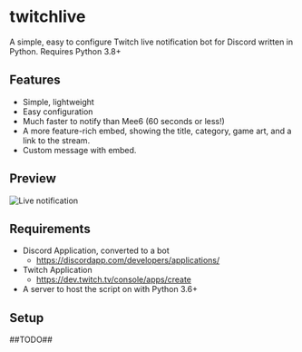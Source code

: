 # twitchlive
A simple, easy to configure Twitch live notification bot for Discord written in Python. Requires Python 3.8+

##  Features
* Simple, lightweight
* Easy configuration
* Much faster to notify than Mee6 (60 seconds or less!)
* A more feature-rich embed, showing the title, category, game art, and a link to the stream.
* Custom message with embed.

## Preview
![Live notification](https://raw.githubusercontent.com/Woovie/imgdump/master/livebot.png)

## Requirements
* Discord Application, converted to a bot
  * https://discordapp.com/developers/applications/
* Twitch Application
  * https://dev.twitch.tv/console/apps/create
* A server to host the script on with Python 3.6+

## Setup
##TODO##

